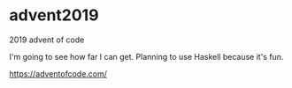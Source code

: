 # advent2019
2019 advent of code

I'm going to see how far I can get. Planning to use Haskell because it's fun.

https://adventofcode.com/
